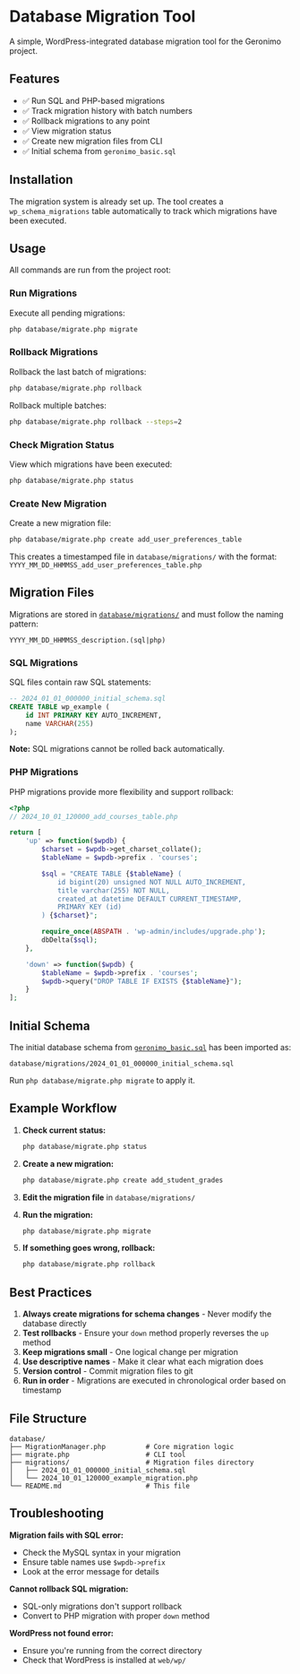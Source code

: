 # Database Migration Tool

A simple, WordPress-integrated database migration tool for the Geronimo project.

## Features

- ✅ Run SQL and PHP-based migrations
- ✅ Track migration history with batch numbers
- ✅ Rollback migrations to any point
- ✅ View migration status
- ✅ Create new migration files from CLI
- ✅ Initial schema from `geronimo_basic.sql`

## Installation

The migration system is already set up. The tool creates a `wp_schema_migrations` table automatically to track which migrations have been executed.

## Usage

All commands are run from the project root:

### Run Migrations

Execute all pending migrations:

```bash
php database/migrate.php migrate
```

### Rollback Migrations

Rollback the last batch of migrations:

```bash
php database/migrate.php rollback
```

Rollback multiple batches:

```bash
php database/migrate.php rollback --steps=2
```

### Check Migration Status

View which migrations have been executed:

```bash
php database/migrate.php status
```

### Create New Migration

Create a new migration file:

```bash
php database/migrate.php create add_user_preferences_table
```

This creates a timestamped file in `database/migrations/` with the format:
`YYYY_MM_DD_HHMMSS_add_user_preferences_table.php`

## Migration Files

Migrations are stored in [`database/migrations/`](database/migrations/) and must follow the naming pattern:

```
YYYY_MM_DD_HHMMSS_description.(sql|php)
```

### SQL Migrations

SQL files contain raw SQL statements:

```sql
-- 2024_01_01_000000_initial_schema.sql
CREATE TABLE wp_example (
    id INT PRIMARY KEY AUTO_INCREMENT,
    name VARCHAR(255)
);
```

**Note:** SQL migrations cannot be rolled back automatically.

### PHP Migrations

PHP migrations provide more flexibility and support rollback:

```php
<?php
// 2024_10_01_120000_add_courses_table.php

return [
    'up' => function($wpdb) {
        $charset = $wpdb->get_charset_collate();
        $tableName = $wpdb->prefix . 'courses';

        $sql = "CREATE TABLE {$tableName} (
            id bigint(20) unsigned NOT NULL AUTO_INCREMENT,
            title varchar(255) NOT NULL,
            created_at datetime DEFAULT CURRENT_TIMESTAMP,
            PRIMARY KEY (id)
        ) {$charset}";

        require_once(ABSPATH . 'wp-admin/includes/upgrade.php');
        dbDelta($sql);
    },

    'down' => function($wpdb) {
        $tableName = $wpdb->prefix . 'courses';
        $wpdb->query("DROP TABLE IF EXISTS {$tableName}");
    }
];
```

## Initial Schema

The initial database schema from [`geronimo_basic.sql`](../geronimo_basic.sql) has been imported as:

```
database/migrations/2024_01_01_000000_initial_schema.sql
```

Run `php database/migrate.php migrate` to apply it.

## Example Workflow

1. **Check current status:**
   ```bash
   php database/migrate.php status
   ```

2. **Create a new migration:**
   ```bash
   php database/migrate.php create add_student_grades
   ```

3. **Edit the migration file** in `database/migrations/`

4. **Run the migration:**
   ```bash
   php database/migrate.php migrate
   ```

5. **If something goes wrong, rollback:**
   ```bash
   php database/migrate.php rollback
   ```

## Best Practices

1. **Always create migrations for schema changes** - Never modify the database directly
2. **Test rollbacks** - Ensure your `down` method properly reverses the `up` method
3. **Keep migrations small** - One logical change per migration
4. **Use descriptive names** - Make it clear what each migration does
5. **Version control** - Commit migration files to git
6. **Run in order** - Migrations are executed in chronological order based on timestamp

## File Structure

```
database/
├── MigrationManager.php          # Core migration logic
├── migrate.php                   # CLI tool
├── migrations/                   # Migration files directory
│   ├── 2024_01_01_000000_initial_schema.sql
│   └── 2024_10_01_120000_example_migration.php
└── README.md                     # This file
```

## Troubleshooting

**Migration fails with SQL error:**
- Check the MySQL syntax in your migration
- Ensure table names use `$wpdb->prefix`
- Look at the error message for details

**Cannot rollback SQL migration:**
- SQL-only migrations don't support rollback
- Convert to PHP migration with proper `down` method

**WordPress not found error:**
- Ensure you're running from the correct directory
- Check that WordPress is installed at `web/wp/`
